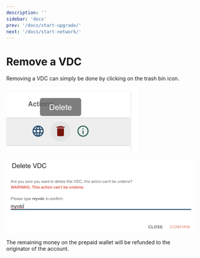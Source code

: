 ```yaml
---
description: ''
sidebar: 'docs'
prev: '/docs/start-upgrade/'
next: '/docs/start-network/'
---
```


# Remove a VDC

Removing a VDC can simply be done by clicking on the trash bin icon. 

![](./img/01-vdc-remove-button.png)

![](./img/02-vdc-remove-confirm.png)

The remaining money on the prepaid wallet will be refunded to the originator of the account.